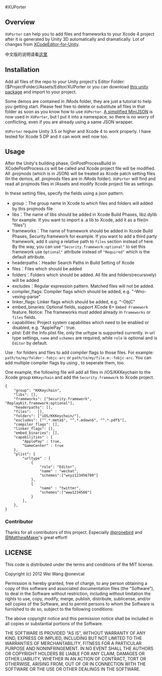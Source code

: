 #XUPorter
## Overview
`XUPorter` can help you to add files and frameworks to your Xcode 4 project after it is generated by Unity 3D automatically and dramatically. Lot of changes from [XCodeEditor-for-Unity](https://github.com/dcariola/XCodeEditor-for-Unity).

中文版的说明请看[这里](http://www.onevcat.com/2012/12/xuporter/)

## Installation
Add all files of the repo to your Unity project's Editor Folder: {$ProjectFolder}/Assets/Editor/XUPorter or you can download [this unity package](https://www.dropbox.com/s/lo2wu7gur64py7a/XUPorter.unitypackage) and import to your project.

Some demos are contained in /Mods folder, they are just a tutorial to help you getting start. Please feel free to delete or substitute all files in that folder as soon as you know how to use `XUPorter`. [A simplified MiniJSON](https://github.com/prime31/UIToolkit/blob/master/Assets/Plugins/MiniJSON.cs) is now used in `XUPorter`, but I put it into a namespace, so there is no worry of conflicting, even if you are already using a same JSON wrapper.

`XUPorter` require Unity 3.5 or higher and Xcode 4 to work properly. I have tested for Xcode 5 DP and it can work well now too.

## Usage
After the Unity's building phase, OnPostProcessBuild in XCodePostProcess.cs will be called and Xcode project file will be modified. All .projmods (which is in JSON) will be treated as Xcode patch setting files (In the demos, all .projmods files are in /Mods folder). `XUPorter` will find and read all projmods files in /Assets and modify Xcode project file as settings.

In these setting files, specify the fields using a json pattern.

* group：The group name in Xcode to which files and folders will added by this projmods file
* libs：The name of libs should be added in Xcode Build Phases, libz.dylib for example. If you want to import a .a lib to Xcode, add it as a file(in "files")
* frameworks：The name of framework should be added in Xcode Build Phases, Security.framework for example. If you want to add a third party framework, add it using a relative path to `files` section instead of here. By the way, you can use `"Security.framework:optional"` to set this framework use `Optional"` attribute instead of `"Required"` which is the default attribute.
* headerpaths：Header Search Paths in Build Setting of Xcode
* files：Files which should be added
* folders：Folders which should be added. All file and folders(recursively) will be added
* excludes：Regular expression pattern. Matched files will not be added.
* compiler_flags: Compiler flags which should be added, e.g. "-Wno-vexing-parse"
* linker_flags: Linker flags which should be added, e.g. "-ObjC"
* embed_binaries: Optional fields, support XCode 6+ `Embed Framework` feature. Notice: The frameworks must added already in `frameworks` or `files` fields.
* capabilities: Project system capabilities which need to be enabled or disabled, e.g. "ApplePay" : true.
* plist: Edit the Info.plist file, only the urltype is supported currently. in url type settings, `name` and `schemes` are required, while `role` is optional and is `Editor` by default.

Use : for folders and files to add compiler flags to those files. For example: `path/to/my/folder:-fobjc-arc` or `path/to/my/file.m:-fobjc-arc`. You can add multiple compiler flags by using , to seperate them, too.

One example, the following file will add all files in /iOS/KKKeychain to the Xcode group `KKKeychain` and add the `Security.framework` to Xcode project.

```
{
    "group": "KKKeychain",
    "libs": [],
    "frameworks": ["Security.framework", "ReplayKit.framework:optional"],
    "headerpaths": [],
    "files":   [],
    "folders": ["iOS/KKKeychain/"],    
    "excludes": ["^.*.meta$", "^.*.mdown$", "^.*.pdf$"],
    "compiler_flags": [],
    "linker_flags": [],
    "embed_binaries": [],
    "capabilities" : {
        "ApplePay" : true,
        "GameCenter" : true
    },
    "plist": {
        "urltype" : [
            {
                "role": "Editor",
                "name" : "wechat",
                "schemes":["wxyz123456789"]
            },
            {
                "name" : "twitter",
                "schemes":["www1234566"]
            }
        ],
    },
}
```

### Contributor
Thanks for all contributors of this project. Especially [@pronebird](https://github.com/pronebird) and [@MatthewMaker](https://github.com/MatthewMaker)'s great effort!

## LICENSE
This code is distributed under the terms and conditions of the MIT license.

Copyright (c) 2012 Wei Wang @onevcat

Permission is hereby granted, free of charge, to any person
obtaining a copy of this software and associated documentation
files (the "Software"), to deal in the Software without
restriction, including without limitation the rights to use,
copy, modify, merge, publish, distribute, sublicense, and/or sell
copies of the Software, and to permit persons to whom the
Software is furnished to do so, subject to the following
conditions:

The above copyright notice and this permission notice shall be
included in all copies or substantial portions of the Software.

THE SOFTWARE IS PROVIDED "AS IS", WITHOUT WARRANTY OF ANY KIND,
EXPRESS OR IMPLIED, INCLUDING BUT NOT LIMITED TO THE WARRANTIES
OF MERCHANTABILITY, FITNESS FOR A PARTICULAR PURPOSE AND
NONINFRINGEMENT. IN NO EVENT SHALL THE AUTHORS OR COPYRIGHT
HOLDERS BE LIABLE FOR ANY CLAIM, DAMAGES OR OTHER LIABILITY,
WHETHER IN AN ACTION OF CONTRACT, TORT OR OTHERWISE, ARISING
FROM, OUT OF OR IN CONNECTION WITH THE SOFTWARE OR THE USE OR
OTHER DEALINGS IN THE SOFTWARE.
